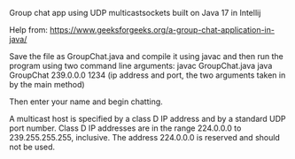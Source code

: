 Group chat app using UDP multicastsockets built on Java 17 in Intellij

Help from: https://www.geeksforgeeks.org/a-group-chat-application-in-java/

Save the file as GroupChat.java and compile it using javac and then run the program using two command line arguments: 
javac GroupChat.java
java GroupChat 239.0.0.0 1234   (ip address and port, the two arguments taken in by the main method)

Then enter your name and begin chatting.

A multicast host is specified by a class D IP address and by a standard UDP port number. Class D IP addresses are in the range 224.0.0.0 to 239.255.255.255, inclusive. The address 224.0.0.0 is reserved and should not be used.
